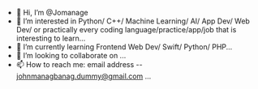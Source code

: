 - 👋 Hi, I’m @Jomanage
- 👀 I’m interested in Python/ C++/ Machine Learning/ AI/ App Dev/ Web Dev/ or practically every coding language/practice/app/job that is interesting to learn...
- 🌱 I’m currently learning Frontend Web Dev/ Swift/ Python/ PHP...
- 💞️ I’m looking to collaborate on ...
- 📫 How to reach me: email address -- johnmanagbanag.dummy@gmail.com ...

<!---
Jomanage/Jomanage is a ✨ special ✨ repository because its `README.md` (this file) appears on your GitHub profile.
You can click the Preview link to take a look at your changes.
--->
